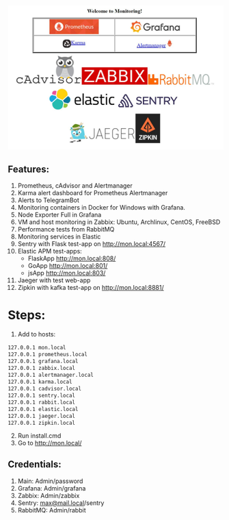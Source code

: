 ![Screenshot](index.jpg)

## Features:
1) Prometheus, cAdvisor and Alertmanager
2) Karma alert dashboard for Prometheus Alertmanager
3) Alerts to TelegramBot
4) Monitoring containers in Docker for Windows with Grafana. 
5) Node Exporter Full in Grafana
6) VM and host monitoring in Zabbix: Ubuntu, Archlinux, CentOS, FreeBSD
7) Performance tests from RabbitMQ 
8) Monitoring services in Elastic
9) Sentry with Flask test-app on http://mon.local:4567/
10) Elastic APM test-apps: 
    - FlaskApp http://mon.local:808/ 
    - GoApp http://mon.local:801/ 
    - jsApp http://mon.local:803/ 
11) Jaeger with test web-app
12) Zipkin with kafka test-app on http://mon.local:8881/

# Steps:

1) Add to hosts:
```
127.0.0.1 mon.local
127.0.0.1 prometheus.local
127.0.0.1 grafana.local
127.0.0.1 zabbix.local
127.0.0.1 alertmanager.local
127.0.0.1 karma.local
127.0.0.1 cadvisor.local
127.0.0.1 sentry.local
127.0.0.1 rabbit.local
127.0.0.1 elastic.local
127.0.0.1 jaeger.local
127.0.0.1 zipkin.local
```
2) Run install.cmd
3) Go to http://mon.local/ 

## Credentials:
1) Main: Admin/password
2) Grafana: Admin/grafana
3) Zabbix: Admin/zabbix
4) Sentry: max@mail.local/sentry
5) RabbitMQ: Admin/rabbit
